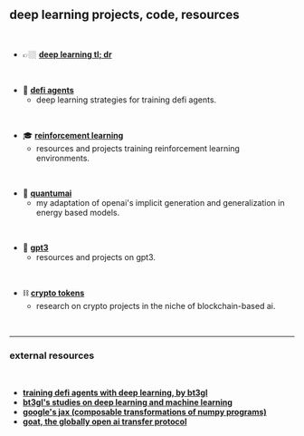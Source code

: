 ## deep learning projects, code, resources
 
<br>

*  👉🏼 **[deep learning tl; dr](deep_learning_tldr.md)**

<br>

* 🤖 **[defi agents](agents)**
  * deep learning strategies for training defi agents.

<br>

* 🎓 **[reinforcement learning](RL)**
  * resources and projects training reinforcement learning environments.

<br>

* 🧬 **[quantumai](EBMs)**
  * my adaptation of openai's implicit generation and generalization in energy based models.
 
 
<br>

* 🦾 **[gpt3](GPT3.5)**
  * resources and projects on gpt3.

<br>


* ⛓ **[crypto tokens](crypto_tokens)**
  * research on crypto projects in the niche of blockchain-based ai.


<br>

----

### external resources

<br>

* **[training defi agents with deep learning, by bt3gl](https://mirror.xyz/steinkirch.eth/DKaWYobU7q3EvZw8x01J7uEmF_E8PfNN27j0VgxQhNQ)**
* **[bt3gl's studies on deep learning and machine learning](https://singularity-sh.vercel.app/archives.html)**
* **[google's jax (composable transformations of numpy programs)](https://github.com/google/jax)**
* **[goat, the globally open ai transfer protocol](https://ipfs.io/ipfs/QmYyucgBQVfs9JXZ2MtmkGPAhgUjNgyGE6rcJT1KybQHhp/index.html)**
